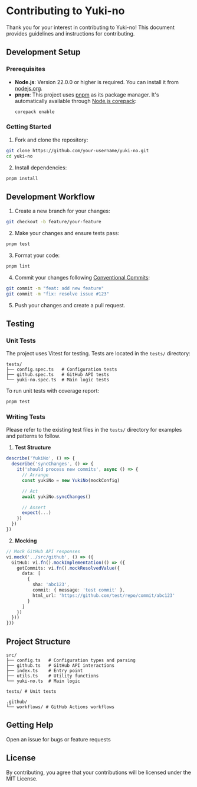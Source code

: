 # Contributing to Yuki-no

Thank you for your interest in contributing to Yuki-no! This document provides guidelines and instructions for contributing.

## Development Setup

### Prerequisites

- **Node.js**: Version 22.0.0 or higher is required. You can install it from [nodejs.org](https://nodejs.org/).
- **pnpm**: This project uses [pnpm](https://pnpm.io/) as its package manager. It's automatically available through [Node.js corepack](https://github.com/nodejs/corepack):
  ```bash
  corepack enable
  ```

### Getting Started

1. Fork and clone the repository:

```bash
git clone https://github.com/your-username/yuki-no.git
cd yuki-no
```

2. Install dependencies:

```bash
pnpm install
```

## Development Workflow

1. Create a new branch for your changes:

```bash
git checkout -b feature/your-feature
```

2. Make your changes and ensure tests pass:

```bash
pnpm test
```

3. Format your code:

```bash
pnpm lint
```

4. Commit your changes following [Conventional Commits](https://www.conventionalcommits.org/):

```bash
git commit -m "feat: add new feature"
git commit -m "fix: resolve issue #123"
```

5. Push your changes and create a pull request.

## Testing

### Unit Tests

The project uses Vitest for testing. Tests are located in the `tests/` directory:

```
tests/
├── config.spec.ts   # Configuration tests
├── github.spec.ts   # GitHub API tests
└── yuki-no.spec.ts  # Main logic tests
```

To run unit tests with coverage report:

```bash
pnpm test
```

### Writing Tests

Please refer to the existing test files in the `tests/` directory for examples and patterns to follow.

1. **Test Structure**

```typescript
describe('YukiNo', () => {
  describe('syncChanges', () => {
    it('should process new commits', async () => {
      // Arrange
      const yukiNo = new YukiNo(mockConfig)

      // Act
      await yukiNo.syncChanges()

      // Assert
      expect(...)
    })
  })
})
```

2. **Mocking**

```typescript
// Mock GitHub API responses
vi.mock('../src/github', () => ({
  GitHub: vi.fn().mockImplementation(() => ({
    getCommits: vi.fn().mockResolvedValue({
      data: [
        {
          sha: 'abc123',
          commit: { message: 'test commit' },
          html_url: 'https://github.com/test/repo/commit/abc123'
        }
      ]
    })
  }))
}))
```

## Project Structure

```
src/
├── config.ts   # Configuration types and parsing
├── github.ts   # GitHub API interactions
├── index.ts    # Entry point
├── utils.ts    # Utility functions
└── yuki-no.ts  # Main logic

tests/ # Unit tests

.github/
└── workflows/ # GitHub Actions workflows
```

## Getting Help

Open an issue for bugs or feature requests

## License

By contributing, you agree that your contributions will be licensed under the MIT License.
